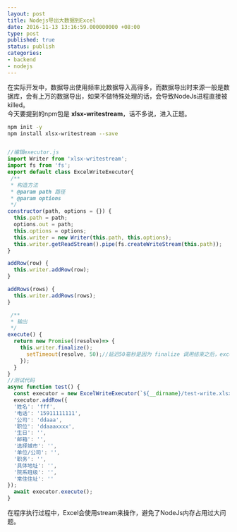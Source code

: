 ```yaml
---
layout: post
title: Nodejs导出大数据到Excel
date: 2016-11-13 13:16:59.000000000 +08:00
type: post
published: true
status: publish
categories:
- backend
- nodejs
---
```

在实际开发中，数据导出使用频率比数据导入高得多，而数据导出时来源一般是数据库，会有上万的数据导出，如果不做特殊处理的话，会导致NodeJs进程直接被killed。   
今天要提到的npm包是 **xlsx-writestream**，话不多说，进入正题。

```bash
npm init -y
npm install xlsx-writestream --save
```

```javascript

//编辑executor.js
import Writer from 'xlsx-writestream';
import fs from 'fs';
export default class ExcelWriteExecutor{
 /**
 * 构造方法
 * @param path 路径
 * @param options
 */
constructor(path, options = {}) {
  this.path = path;
  options.out = path;
  this.options = options;
  this.writer = new Writer(this.path, this.options);
  this.writer.getReadStream().pipe(fs.createWriteStream(this.path));
}

addRow(row) {
  this.writer.addRow(row);
}

addRows(rows) {
  this.writer.addRows(rows);
}

 /**
 * 输出
 */
execute() {
  return new Promise((resolve)=> {
    this.writer.finalize();
      setTimeout(resolve, 50);//延迟50毫秒是因为 finalize 调用结束之后，excel打开会报错，可能是没写入完成的原因，加了延迟之后正常，延迟值根据需要自己测试可以更改
    });
  }
}
//测试代码
async function test() {
  const executor = new ExcelWriteExecutor(`${__dirname}/test-write.xlsx`);
  executor.addRow({
  '姓名': 'fff',
  '电话': '15911111111',
  '公司': 'ddaaa',
  '职位': 'ddaaaxxxx',
  '生日': '',
  '邮箱': '',
  '选择城市': '',
  '单位/公司': '',
  '职务': '',
  '具体地址': '',
  '院系班级': '',
  '常住住址': ''
});
  await executor.execute();
}
```

在程序执行过程中，Excel会使用stream来操作，避免了NodeJs内存占用过大问题。
